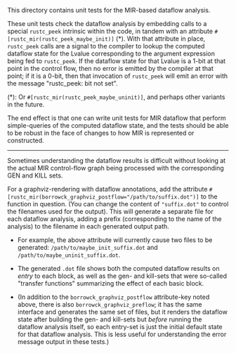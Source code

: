This directory contains unit tests for the MIR-based dataflow
analysis.

These unit tests check the dataflow analysis by embedding calls to a
special `rustc_peek` intrinsic within the code, in tandem with an
attribute `#[rustc_mir(rustc_peek_maybe_init)]` (\*). With that
attribute in place, `rustc_peek` calls are a signal to the compiler to
lookup the computed dataflow state for the Lvalue corresponding to the
argument expression being fed to `rustc_peek`. If the dataflow state
for that Lvalue is a 1-bit at that point in the control flow, then no
error is emitted by the compiler at that point; if it is a 0-bit, then
that invocation of `rustc_peek` will emit an error with the message
"rustc_peek: bit not set".

(\*): Or `#[rustc_mir(rustc_peek_maybe_uninit)]`, and perhaps other
variants in the future.

The end effect is that one can write unit tests for MIR dataflow that
perform simple-queries of the computed dataflow state, and the tests
should be able to be robust in the face of changes to how MIR is
represented or constructed.

----

Sometimes understanding the dataflow results is difficult without
looking at the actual MIR control-flow graph being processed with the
corresponding GEN and KILL sets.

For a graphviz-rendering with dataflow annotations, add the attribute
`#[rustc_mir(borrowck_graphviz_postflow="/path/to/suffix.dot")]` to
the function in question. (You can change the content of
`"suffix.dot"` to control the filenames used for the output). This
will generate a separate file for each dataflow analysis, adding a
prefix (corresponding to the name of the analysis) to the filename in
each generated output path.

 * For example, the above attribute will currently cause two files to
   be generated: `/path/to/maybe_init_suffix.dot` and
   `/path/to/maybe_uninit_suffix.dot`.

 * The generated `.dot` file shows both the computed dataflow results
   on *entry* to each block, as well as the gen- and kill-sets that
   were so-called "transfer functions" summarizing the effect of each
   basic block.

 * (In addition to the `borrowck_graphviz_postflow` attribute-key
   noted above, there is also `borrowck_graphviz_preflow`; it has the
   same interface and generates the same set of files, but it renders
   the dataflow state after building the gen- and kill-sets but
   *before* running the dataflow analysis itself, so each entry-set is
   just the initial default state for that dataflow analysis. This is
   less useful for understanding the error message output in these
   tests.)
